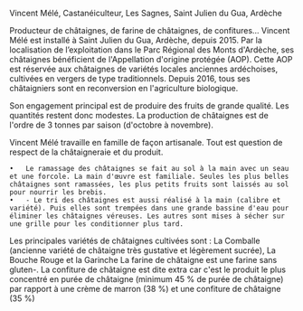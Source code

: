 Vincent Mélé, Castanéiculteur,
Les Sagnes, Saint Julien du Gua, Ardèche

Producteur de châtaignes, de farine de châtaignes, de confitures… Vincent Mélé est installé à Saint Julien du Gua, Ardèche, depuis 2015. 
Par la localisation de l’exploitation dans le Parc Régional des Monts d'Ardèche, ses châtaignes bénéficient de l'Appellation d'origine protégée (AOP).
Cette AOP est réservée aux châtaignes de variétés locales anciennes ardéchoises, cultivées en vergers de type traditionnels. Depuis 2016, tous ses châtaigniers sont en reconversion en l'agriculture biologique.

Son engagement principal est de produire des fruits de grande qualité. Les quantités restent donc modestes. La production de châtaignes est de l'ordre de 3 tonnes par saison (d'octobre à novembre). 

Vincent Mélé travaille en famille de façon artisanale. Tout est question de respect de la châtaigneraie et du produit. 

	•	Le ramassage des châtaignes se fait au sol à la main avec un seau et une forcole. La main d'œuvre est familiale. Seules les plus belles châtaignes sont ramassées, les plus petits fruits sont laissés au sol pour nourrir les brebis. 
	•	- Le tri des châtaignes est aussi réalisé à la main (calibre et variété). Puis elles sont trempées dans une grande bassine d'eau pour éliminer les châtaignes véreuses. Les autres sont mises à sécher sur une grille pour les conditionner plus tard.


Les principales variétés de châtaignes cultivées sont : La Comballe (ancienne variété de châtaigne très gustative et légèrement sucrée), La Bouche Rouge et la Garinche
La farine de châtaigne est une farine sans gluten-.
La confiture de châtaigne est dite extra car c'est le produit le plus concentré en purée de châtaigne (minimum 45 % de purée de châtaigne) par rapport à une crème de marron (38 %) et une confiture de châtaigne (35 %)

